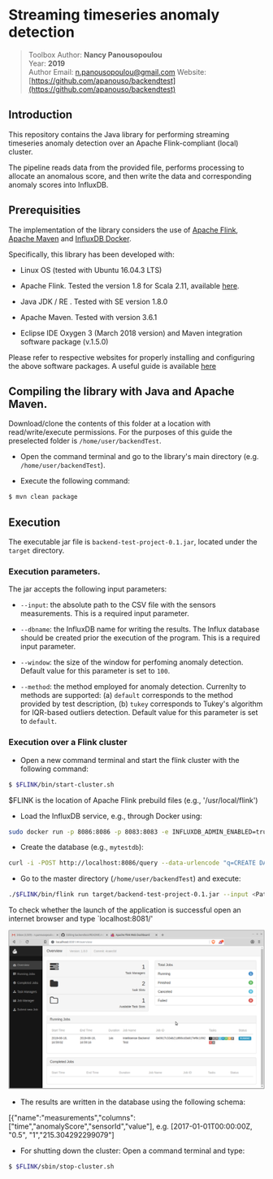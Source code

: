 # Streaming timeseries anomaly detection

> Toolbox Author: **Nancy Panousopoulou**  
> Year: **2019**   
> Author Email: [n.panousopoulou@gmail.com](mailto:n.panousopoulou@gmail.com)
> Website: [https://github.com/apanouso/backendtest](https://github.com/apanouso/backendtest)  


## Introduction

This repository contains the Java library for performing streaming timeseries anomaly detection over an Apache Flink-compliant (local) cluster.


The pipeline reads data from the provided file, performs processing to allocate an anomalous score, and then write the data  and corresponding anomaly scores into InfluxDB.  



## Prerequisities

The implementation of the library considers the use of [Apache Flink](https://flink.apache.org), [Apache Maven](https://maven.apache.org) and [InfluxDB Docker](https://hub.docker.com/_/influxdb). 

Specifically, this library has been developed with:

* Linux OS (tested with Ubuntu 16.04.3 LTS) 

* Apache Flink. Tested the version 1.8  for Scala 2.11, available [here](https://flink.apache.org/downloads.html).

* Java JDK / RE . Tested with SE version 1.8.0

* Apache Maven. Tested with version 3.6.1

* Eclipse IDE Oxygen 3 (March 2018 version) and Maven integration software package (v.1.5.0)

Please refer to respective websites for properly installing and configuring the above software packages. A useful guide is available [here](https://ci.apache.org/projects/flink/flink-docs-release-1.8/tutorials/datastream_api.html)

## Compiling the library with Java and Apache Maven.

Download/clone the contents of this folder at a location with read/write/execute permissions. For the purposes of this guide the preselected folder is `/home/user/backendTest`.

* Open the command terminal and go to the library's main directory (e.g. `/home/user/backendTest`).

* Execute the following command:
```bash
$ mvn clean package
```

## Execution

The executable jar file is `backend-test-project-0.1.jar`, located under the `target` directory. 

### Execution parameters.

The jar accepts the following input parameters:

* `--input`: the absolute path to the CSV file with the sensors measurements. This is a required input parameter.

* `--dbname`: the InfluxDB name for writing the results. The Influx database should be created prior the execution of the program. This is a required input parameter.

* `--window`: the size of the window for perfoming anomaly detection. Default value for this parameter is set to `100`.

* `--method`: the method employed for anomaly detection. Currenlty to methods are supported: (a) `default` corresponds to the method provided by test description, (b) `tukey` corresponds to Tukey's algorithm for IQR-based outliers detection. Default value for this parameter is set to `default`.


### 	Execution over a Flink cluster

* Open a new command terminal and start the flink cluster with the following command:
```bash
$ $FLINK/bin/start-cluster.sh
```
$FLINK is the location of Apache Flink prebuild files (e.g., '/usr/local/flink')

* Load the InfluxDB service, e.g., through Docker using:

```bash
sudo docker run -p 8086:8086 -p 8083:8083 -e INFLUXDB_ADMIN_ENABLED=true -v $PWD:/var/lib/influxdb influxdb
```

* Create the database (e.g., `mytestdb`): 
```bash
curl -i -POST http://localhost:8086/query --data-urlencode "q=CREATE DATABASE mytestdb"
```

* Go to the master directory (`/home/user/backendTest`) and execute:
```bash
./$FLINK/bin/flink run target/backend-test-project-0.1.jar --input <Path to CSV FILE> --dbname mytestdb --window 100 --method tukey
```



To check whether the launch of the application is successful open an internet browser and type `localhost:8081/'

![](docs/apprunning.png)


* The results are written in the database using the following schema:

[{"name":"measurements","columns":["time","anomalyScore","sensorId","value"], e.g.
[2017-01-01T00:00:00Z, "0.5", "1","215.304292299079"]


* For shutting down the cluster: Open a command terminal and type:

```bash
$ $FLINK/sbin/stop-cluster.sh
```
